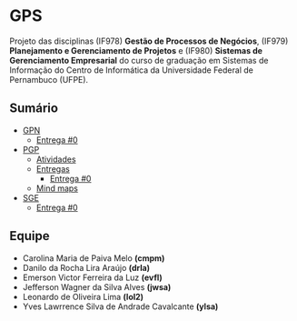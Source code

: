 # GPS
Projeto das disciplinas (IF978) **Gestão de Processos de Negócios**, (IF979) **Planejamento e Gerenciamento de Projetos** e (IF980) **Sistemas de Gerenciamento Empresarial** do curso de graduação em Sistemas de Informação do Centro de Informática da Universidade Federal de Pernambuco (UFPE).

## Sumário
- [GPN](./gpn)
  - [Entrega #0](.gpn/entrega-0)
- [PGP](./pgp)
  - [Atividades](./pgp/atividades)
  - [Entregas](./pgp/entregas)
    - [Entrega #0](./pgp/entregas/entrega-0)
  - [Mind maps](./pgp/mind-maps)
- [SGE](./sge)
  - [Entrega #0](./sge/entrega-0)

## Equipe
- Carolina Maria de Paiva Melo **(cmpm)**
- Danilo da Rocha Lira Araújo **(drla)**
- Emerson Victor Ferreira da Luz **(evfl)**
- Jefferson Wagner da Silva Alves **(jwsa)**
- Leonardo de Oliveira Lima **(lol2)**
- Yves Lawrrence Silva de Andrade Cavalcante **(ylsa)**
